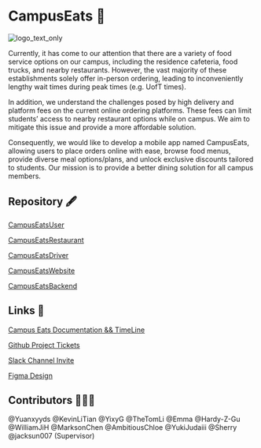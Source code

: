 # CampusEats 🍔

![logo_text_only](https://github.com/Yuanxyyds/CampusEatsUser/assets/90568652/4948262c-7ee0-4b7a-a3c5-69ee5d92ef18)

Currently, it has come to our attention that there are a variety of food service options on our campus, including the residence cafeteria, food trucks, and nearby restaurants. However, the vast majority of these establishments solely offer in-person ordering, leading to inconveniently lengthy wait times during peak times (e.g. UofT times).

In addition, we understand the challenges posed by high delivery and platform fees on the current online ordering platforms. These fees can limit students’ access to nearby restaurant options while on campus. We aim to mitigate this issue and provide a more affordable solution.

Consequently, we would like to develop a mobile app named CampusEats, allowing users to place orders online with ease, browse food menus, provide diverse meal options/plans, and unlock exclusive discounts tailored to students. Our mission is to provide a better dining solution for all campus members.

## Repository 🖋️

[CampusEatsUser](https://github.com/CampusEatsUofT/CampusEatsUser)

[CampusEatsRestaurant](https://github.com/CampusEatsUofT/CampusEatsRestaurant)

[CampusEatsDriver](https://github.com/CampusEatsUofT/CampusEatsDriver)

[CampusEatsWebsite](https://github.com/CampusEatsUofT/CampusEatsWebsite)

[CampusEatsBackend](https://github.com/CampusEatsUofT/CampusEatsBackend)

## Links 🔗

[Campus Eats Documentation && TimeLine](https://docs.google.com/document/d/1IP29HjpJNOuVP58zS5mxg3-Lg6SlL1kx8plmMK2Uv0k/edit?usp=sharing)

[Github Project Tickets](https://github.com/orgs/CampusEatsUofT/projects/2)

[Slack Channel Invite](https://join.slack.com/t/campus-eats/shared_invite/zt-28abpgq2b-iMVYcVanWefYH~GYpYqkZQ)

[Figma Design](https://www.figma.com/file/dIYcapmidpxNDEGCdoWsJM/Food-HQ---Delivery-Food-App?type=design&node-id=1713%3A34186&mode=design&t=hAuFo5PcIRl6MrMM-1)

## Contributors 🧑‍🤝‍🧑

@Yuanxyyds @KevinLiTian @YixyG @TheTomLi @Emma @Hardy-Z-Gu @WilliamJiH @MarksonChen @AmbitiousChloe @YukiJudaiii @Sherry @jacksun007 (Supervisor)
